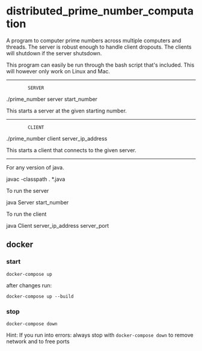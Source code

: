 distributed_prime_number_computation
====================================

A program to computer prime numbers across multiple computers and threads. The server is robust enough to handle client dropouts. The clients will shutdown if the server shutsdown.



This program can easily be run through the bash script that's included. This will however only work on Linux and Mac.

----------------------------------
            SERVER

  ./prime_number server start_number
  
This starts a server at the given starting number.

-----------------------------------
            CLIENT
            
  ./prime_number client server_ip_address

This starts a client that connects to the given server.


------------------------------------------------------------------------------

For any version of java.

  javac -classpath . *.java
  
To run the server

  java Server start_number
  
To run the client

  java Client server_ip_address server_port


## docker 

### start

  `docker-compose up`

  after changes run:

  `docker-compose up --build`

### stop

  `docker-compose down`

  Hint: If you run into errors: always stop with `docker-compose down` to remove network and to free ports
